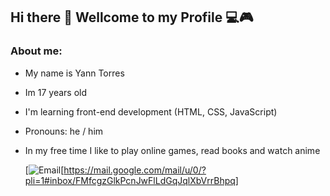 ## Hi there 👋 Wellcome to my Profile 💻🎮

### About me:
- My name is Yann Torres
- Im 17 years old
- I'm learning front-end development (HTML, CSS, JavaScript)
- Pronouns: he / him
- In my free time I like to play online games, read books and watch anime

  [![Email](https://img.shields.io/badge/Gmail-D14836?style=for-the-badge&logo=gmail&logoColor=white)[https://mail.google.com/mail/u/0/?pli=1#inbox/FMfcgzGlkPcnJwFlLdGqJqlXbVrrBhpq]

<!--
**YannTorres/YannTorres** is a ✨ _special_ ✨ repository because its `README.md` (this file) appears on your GitHub profile.

Here are some ideas to get you started:

- 🔭 I’m currently working on ...
- 🌱 I’m currently learning ...
- 👯 I’m looking to collaborate on ...
- 🤔 I’m looking for help with ...
- 💬 Ask me about ...
- 📫 How to reach me: ...
- 😄 Pronouns: ...
- ⚡ Fun fact: ...
-->
